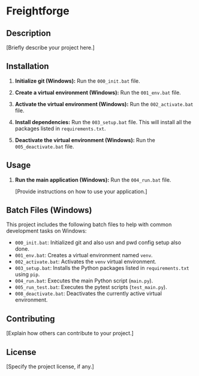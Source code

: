 # Freightforge

## Description

[Briefly describe your project here.]

## Installation


1.  **Initialize git (Windows):**
    Run the `000_init.bat` file.

2.  **Create a virtual environment (Windows):**
    Run the `001_env.bat` file.

3.  **Activate the virtual environment (Windows):**
    Run the `002_activate.bat` file.

4.  **Install dependencies:**
    Run the `003_setup.bat` file. This will install all the packages listed in `requirements.txt`.

5.  **Deactivate the virtual environment (Windows):**
    Run the `005_deactivate.bat` file.

## Usage

1.  **Run the main application (Windows):**
    Run the `004_run.bat` file.

    [Provide instructions on how to use your application.]

## Batch Files (Windows)

This project includes the following batch files to help with common development tasks on Windows:

* `000_init.bat`: Initialized git and also usn and pwd config setup also done.
* `001_env.bat`: Creates a virtual environment named `venv`.
* `002_activate.bat`: Activates the `venv` virtual environment.
* `003_setup.bat`: Installs the Python packages listed in `requirements.txt` using `pip`.
* `004_run.bat`: Executes the main Python script (`main.py`).
* `005_run_test.bat`: Executes the pytest  scripts (`test_main.py`).
* `008_deactivate.bat`: Deactivates the currently active virtual environment.

## Contributing

[Explain how others can contribute to your project.]

## License

[Specify the project license, if any.]
